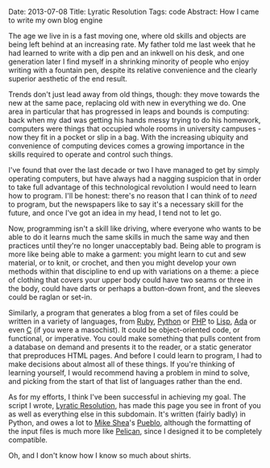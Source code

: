 Date: 2013-07-08
Title: Lyratic Resolution
Tags: code
Abstract: How I came to write my own blog engine

The age we live in is a fast moving one, where old skills and objects are being left behind at an increasing rate. My father told me last week that he had learned to write with a dip pen and an inkwell on his desk, and one generation later I find myself in a shrinking minority of people who enjoy writing with a fountain pen, despite its relative convenience and the clearly superior aesthetic of the end result. 

Trends don't just lead away from old things, though: they move towards the new at the same pace, replacing old with new in everything we do. One area in particular that has progressed in leaps and bounds is computing: back when my dad was getting his hands messy trying to do his homework, computers were things that occupied whole rooms in university campuses - now they fit in a pocket or slip in a bag. With the increasing ubiquity and convenience of computing devices comes a growing importance in the skills required to operate and control such things.

I've found that over the last decade or two I have managed to get by simply operating computers, but have always had a nagging suspicion that in order to take full advantage of this technological revolution I would need to learn how to program. I'll be honest: there's no reason that I can think of to *need* to program, but the newspapers like to say it's a necessary skill for the future, and once I've got an idea in my head, I tend not to let go.

Now, programming isn't a skill like driving, where everyone who wants to be able to do it learns much the same skills in much the same way and then practices until they're no longer unacceptably bad. Being able to program is more like being able to make a garment: you might learn to cut and sew material, or to knit, or crochet, and then you might develop your own methods within that discipline to end up with variations on a theme: a piece of clothing that covers your upper body could have two seams or three in the body, could have darts or perhaps a button-down front, and the sleeves could be raglan or set-in.

Similarly, a program that generates a blog from a set of files could be written in a variety of languages, from [Ruby][1], [Python][2] or [PHP][3] to [Lisp][4], [Ada][5] or even [C][6] (if you were a masochist). It could be object-oriented code, or functional, or imperative. You could make something that pulls content from a database on demand and presents it to the reader, or a static generator that preproduces HTML pages. And before I could learn to program, I had to make decisions about almost all of these things. If you're thinking of learning yourself, I would recommend having a problem in mind to solve, and picking from the start of that list of languages rather than the end.

As for my efforts, I think I've been successful in achieving my goal. The script I wrote, [Lyratic Resolution][7], has made this page you see in front of you as well as everything else in this subdomain. It's written (fairly badly) in Python, and owes a lot to [Mike Shea][8]'s [Pueblo][9], although the formatting of the input files is much more like [Pelican][10], since I designed it to be completely compatible.

Oh, and I don't know how I know so much about shirts.


[1]: http://www.ruby-lang.org/
[2]: http://www.python.org/
[3]: http://www.python.org/
[4]: https://en.wikipedia.org/wiki/Lisp_programming_language
[5]: http://www.adaic.org/
[6]: http://www.open-std.org/jtc1/sc22/wg14/
[7]: https://d.mcni.ch/resolve.py
[8]: http://mikeshea.net
[9]: https://github.com/mshea/Pueblo
[10]: http://pelican.readthedocs.org/en/3.2/
